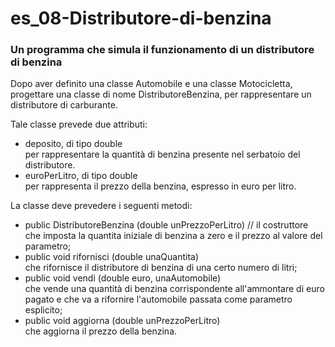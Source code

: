 # es_08-Distributore-di-benzina
### Un programma che simula il funzionamento di un distributore di benzina

Dopo aver definito una classe Automobile e una classe Motocicletta,  progettare una classe di nome DistributoreBenzina, per rappresentare un distributore di carburante.

Tale classe prevede due attributi: 
- deposito, di tipo double
<br> per rappresentare la quantità di benzina presente nel serbatoio del distributore.
- euroPerLitro, di tipo double
<br> per rappresenta il prezzo della benzina, espresso in euro per litro.

La classe deve prevedere i seguenti metodi:
-  public DistributoreBenzina (double unPrezzoPerLitro) // il costruttore
<br> che imposta la quantita iniziale di benzina a zero e il prezzo al valore del parametro;
- public void rifornisci (double unaQuantita) 
<br> che rifornisce il distributore di benzina di una certo numero di litri;
- public void vendi (double euro, unaAutomobile)
<br> che vende una quantità di benzina corrispondente all'ammontare di euro pagato e che va a rifornire l'automobile passata come parametro esplicito;
- public void aggiorna (double unPrezzoPerLitro)
<br> che aggiorna il prezzo della benzina.
